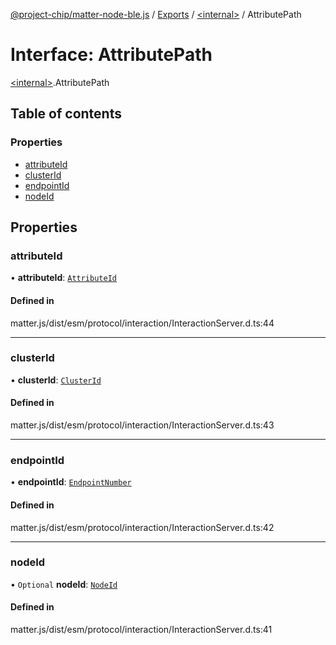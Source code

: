 [@project-chip/matter-node-ble.js](../README.md) / [Exports](../modules.md) / [\<internal\>](../modules/internal_.md) / AttributePath

# Interface: AttributePath

[\<internal\>](../modules/internal_.md).AttributePath

## Table of contents

### Properties

- [attributeId](internal_.AttributePath.md#attributeid)
- [clusterId](internal_.AttributePath.md#clusterid)
- [endpointId](internal_.AttributePath.md#endpointid)
- [nodeId](internal_.AttributePath.md#nodeid)

## Properties

### attributeId

• **attributeId**: [`AttributeId`](../modules/internal_.md#attributeid)

#### Defined in

matter.js/dist/esm/protocol/interaction/InteractionServer.d.ts:44

___

### clusterId

• **clusterId**: [`ClusterId`](../modules/internal_.md#clusterid)

#### Defined in

matter.js/dist/esm/protocol/interaction/InteractionServer.d.ts:43

___

### endpointId

• **endpointId**: [`EndpointNumber`](../modules/internal_.md#endpointnumber)

#### Defined in

matter.js/dist/esm/protocol/interaction/InteractionServer.d.ts:42

___

### nodeId

• `Optional` **nodeId**: [`NodeId`](../modules/internal_.md#nodeid)

#### Defined in

matter.js/dist/esm/protocol/interaction/InteractionServer.d.ts:41
